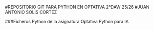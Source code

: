 #REPOSITORIO GIT PARA PYTHON EN OPTATIVA 2ºDAW 25/26
#JUAN ANTONIO SOLIS CORTEZ

###Ficheros Python de la asignatura Optativa Python para IA